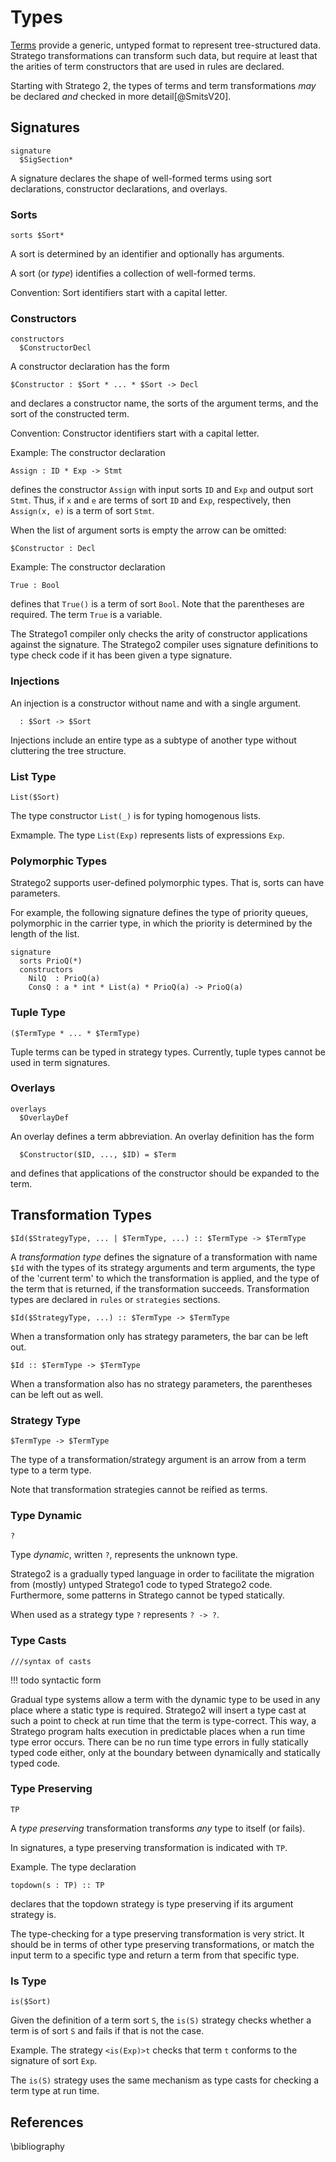 # Types

[Terms](terms.md) provide a generic, untyped format to represent tree-structured data.
Stratego transformations can transform such data, but require at least that the arities of term constructors that are used in rules are declared.

Starting with Stratego 2, the types of terms and term transformations _may_ be declared _and_ checked in more detail[@SmitsV20].


## Signatures

```stratego
signature
  $SigSection*
```

A signature declares the shape of well-formed terms using sort declarations, constructor declarations, and overlays.


### Sorts

```stratego
sorts $Sort*
```

A sort is determined by an identifier and optionally has arguments.

A sort (or _type_) identifies a collection of well-formed terms.

Convention: Sort identifiers start with a capital letter.

### Constructors

```stratego
constructors
  $ConstructorDecl
```

A constructor declaration has the form

```stratego
$Constructor : $Sort * ... * $Sort -> Decl
```

and declares a constructor name, the sorts of the argument terms, and the sort of the constructed term.

Convention: Constructor identifiers start with a capital letter.

Example: The constructor declaration

```stratego
Assign : ID * Exp -> Stmt
```

defines the constructor `Assign` with input sorts `ID` and `Exp` and output sort `Stmt`.
Thus, if `x` and `e` are terms of sort `ID` and `Exp`, respectively, then `Assign(x, e)` is a term of sort `Stmt`.

When the list of argument sorts is empty the arrow can be omitted:

```stratego
$Constructor : Decl
```

Example: The constructor declaration

```stratego
True : Bool
```

defines that `True()` is a term of sort `Bool`.
Note that the parentheses are required.
The term `True` is a variable.

The Stratego1 compiler only checks the arity of constructor applications against the signature.
The Stratego2 compiler uses signature definitions to type check code if it has been given a type signature.

### Injections

An injection is a constructor without name and with a single argument.

```stratego
  : $Sort -> $Sort
```

Injections include an entire type as a subtype of another type without cluttering the tree structure.


### List Type

```stratego
List($Sort)
```

The type constructor `List(_)` is for typing homogenous lists.

Exmample. The type `List(Exp)` represents lists of expressions `Exp`.


### Polymorphic Types

Stratego2 supports user-defined polymorphic types.
That is, sorts can have parameters.

For example, the following signature defines the type of priority queues, polymorphic in the carrier type, in which the priority is determined by the length of the list.

```stratego
signature
  sorts PrioQ(*)
  constructors
    NilQ  : PrioQ(a)
    ConsQ : a * int * List(a) * PrioQ(a) -> PrioQ(a)
```

### Tuple Type

```stratego
($TermType * ... * $TermType)
```

Tuple terms can be typed in strategy types.
Currently, tuple types cannot be used in term signatures.


### Overlays

```stratego
overlays
  $OverlayDef
```

An overlay defines a term abbreviation.
An overlay definition has the form

```stratego
  $Constructor($ID, ..., $ID) = $Term
```

and defines that applications of the constructor should be expanded to the term.


## Transformation Types

```stratego
$Id($StrategyType, ... | $TermType, ...) :: $TermType -> $TermType
```

A _transformation type_ defines the signature of a transformation with name `$Id` with the types of its strategy arguments and term arguments, the type of the 'current term' to which the transformation is applied, and the type of the term that is returned, if the transformation succeeds.
Transformation types are declared in `rules` or `strategies` sections.

```stratego
$Id($StrategyType, ...) :: $TermType -> $TermType
```

When a transformation only has strategy parameters, the bar can be left out.

```stratego
$Id :: $TermType -> $TermType
```

When a transformation also has no strategy parameters, the parentheses can be left out as well.

### Strategy Type

```stratego
$TermType -> $TermType
```

The type of a transformation/strategy argument is an arrow from a term type to a term type.

Note that transformation strategies cannot be reified as terms.

### Type Dynamic

```stratego
?
```

Type _dynamic_, written `?`, represents the unknown type.

Stratego2 is a gradually typed language in order to facilitate the migration from (mostly) untyped Stratego1 code to typed Stratego2 code.
Furthermore, some patterns in Stratego cannot be typed statically.

When used as a strategy type `?` represents `? -> ?`.


### Type Casts

```stratego
///syntax of casts
```

!!! todo
    syntactic form

Gradual type systems allow a term with the dynamic type to be used in any place where a static type is required.
Stratego2 will insert a type cast at such a point to check at run time that the term is type-correct.
This way, a Stratego program halts execution in predictable places when a run time type error occurs.
There can be no run time type errors in fully statically typed code either, only at the boundary between dynamically and statically typed code.


### Type Preserving

```stratego
TP
```

A _type preserving_ transformation transforms _any_ type to itself (or fails).

In signatures, a type preserving transformation is indicated with `TP`.

Example. The type declaration

```stratego
topdown(s : TP) :: TP
```

declares that the topdown strategy is type preserving if its argument strategy is.

The type-checking for a type preserving transformation is very strict.
It should be in terms of other type preserving transformations, or match the input term to a specific type and return a term from that specific type.


### Is Type

```stratego
is($Sort)
```

Given the definition of a term sort `S`, the `is(S)` strategy checks whether a term is of sort `S` and fails if that is not the case.

Example. The strategy `<is(Exp)>t` checks that term `t` conforms to the signature of sort `Exp`.

The `is(S)` strategy uses the same mechanism as type casts for checking a term type at run time.


## References

\bibliography
